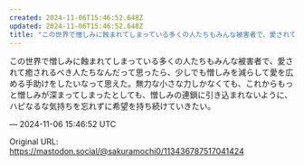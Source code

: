 ```yaml
---
created: 2024-11-06T15:46:52.648Z
updated: 2024-11-06T15:46:52.648Z
title: "この世界で憎しみに蝕まれてしまっている多くの人たちもみんな被害者で、愛されて癒さ[...]"
---
```


<p>この世界で憎しみに蝕まれてしまっている多くの人たちもみんな被害者で、愛されて癒されるべき人たちなんだって思ったら、少しでも憎しみを減らして愛を広める手助けをしたいなって思えた。無力な小さな力しかなくても、これからもっと憎しみが深まってしまったとしても、憎しみの連鎖に引き込まれないように、ハピなるな気持ちを忘れずに希望を持ち続けていきたい。</p>

&mdash; 2024-11-06 15:46:52 UTC

Original URL: https://mastodon.social/@sakuramochi0/113436787517041424
